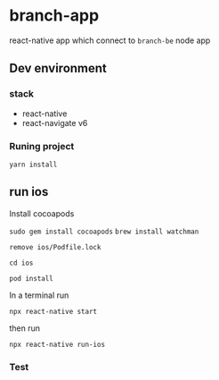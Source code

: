 # branch-app

react-native app which connect to `branch-be` node app

## Dev environment


### stack

- react-native
- react-navigate v6


### Runing project

``yarn install``

## run ios

Install cocoapods

``sudo gem install cocoapods``
``brew install watchman``

``remove ios/Podfile.lock``

``cd ios``

``pod install``

In a terminal run 

``npx react-native start``

then run

``npx react-native run-ios``


### Test


